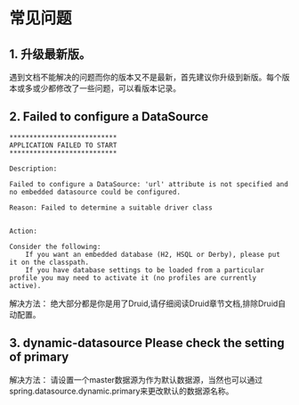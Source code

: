 # 常见问题

## 1. 升级最新版。

遇到文档不能解决的问题而你的版本又不是最新，首先建议你升级到新版。每个版本或多或少都修改了一些问题，可以看版本记录。


## 2. Failed to configure a DataSource

```
***************************
APPLICATION FAILED TO START
***************************

Description:

Failed to configure a DataSource: 'url' attribute is not specified and no embedded datasource could be configured.

Reason: Failed to determine a suitable driver class


Action:

Consider the following:
	If you want an embedded database (H2, HSQL or Derby), please put it on the classpath.
	If you have database settings to be loaded from a particular profile you may need to activate it (no profiles are currently active).
```

解决方法： 绝大部分都是你是用了Druid,请仔细阅读Druid章节文档,排除Druid自动配置。

## 3. dynamic-datasource Please check the setting of primary

解决方法： 请设置一个master数据源为作为默认数据源，当然也可以通过spring.datasource.dynamic.primary来更改默认的数据源名称。
